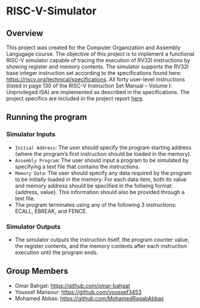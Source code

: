# RISC-V-Simulator
  
## Overview
This project was created for the Computer Organization and Assembly Langugage course. The objective of this project is to implement a functional RISC-V simulator capable of tracing the execution of RV32I instructions by showing register and memory contents. The simulator  supports the RV32I base integer instruction set according to the specifications found here: https://riscv.org/technical/specifications. All forty user-level instructions (listed in page 130 of the RISC-V Instruction Set Manual – Volume I: Unprivileged ISA) are implemented as described in the specifications. The project specifics are included in the project report [here](https://github.com/omar-bahgat/RISC-V-Simulator/blob/main/Project%20Report.pdf).

## Running the program

### Simulator Inputs
* <code>Initial Address</code>: The user should specify the program starting address (where the program’s first instruction should be loaded in the memory). <br>
* <code>Assembly Program</code>: The user should input a program to be simulated by specifying a text file that contains the instructions. <br>
* <code>Memory Data</code>: The user should specify any data required by the program to be initially loaded in the memory. For each data item, both its value and memory address should be specified in the follwing format: {address, value}. This information should also be provided through a text file. <br>
* The program terminates using any of the following 3 instructions: ECALL, EBREAK, and FENCE.

### Simulator Outputs
* The simulator outputs the instruction itself, the program counter value, the register contents, and the memory contents after each instruction execution until the program ends.

## Group Members
* Omar Bahgat: https://github.com/omar-bahgat <br>
* Youssef Mansour: https://github.com/youssef3453 <br>
* Mohamed Abbas: https://github.com/MohamedRagabAbbas <br>



